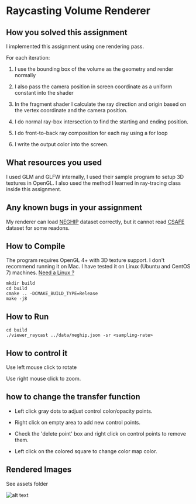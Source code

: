# Raycasting Volume Renderer #

## How you solved this assignment ##

I implemented this assignment using one rendering pass.

For each iteration:

1. I use the bounding box of the volume as the geometry and render normally

2. I also pass the camera position in screen coordinate as a uniform constant into the shader

3. In the fragment shader I calculate the ray direction and origin based on the vertex
coordinate and the camera position.

4. I do normal ray-box intersection to find the starting and ending position.

5. I do front-to-back ray composition for each ray using a for loop

6. I write the output color into the screen.

## What resources you used ##

I used GLM and GLFW internally, I used their sample program to setup 3D textures in
OpenGL. I also used the method I learned in ray-tracing class inside this assignment.

## Any known bugs in your assignment ##

My renderer can load [NEGHIP](data/neghip.json) dataset correctly, 
but it cannot read [CSAFE](data/csafe_heptane.json) dataset for some readons.

## How to Compile ##

The program requires OpenGL 4+ with 3D texture support. I don't recommend running it on Mac. I have tested it on Linux (Ubuntu and CentOS 7) machines. [Need a Linux ?](HELPME.md)

```
mkdir build
cd build
cmake .. -DCMAKE_BUILD_TYPE=Release
make -j8
```

## How to Run ##

```
cd build
./viewer_raycast ../data/neghip.json -sr <sampling-rate>
```

## How to control it ##

Use left mouse click to rotate 

Use right mouse click to zoom.

## how to change the transfer function ##

* Left click gray dots to adjust control color/opacity points.

* Right click on empty area to add new control points.

* Check the 'delete point' box and right click on control points to remove them.

* Left click on the colored square to change color map color.

## Rendered Images ##

See assets folder

![alt text](projects/raycast/assets/neghip.png "Neghip")
